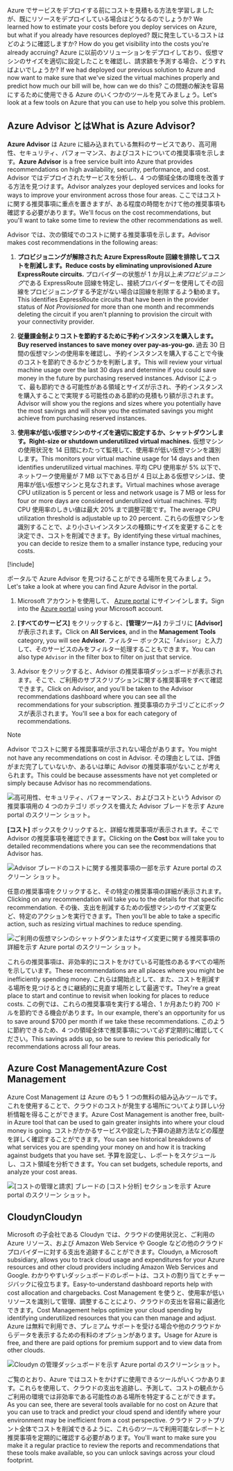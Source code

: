 <span data-ttu-id="65ad2-101">Azure でサービスをデプロイする前にコストを見積もる方法を学習しましたが、既にリソースをデプロイしている場合はどうなるのでしょうか? </span><span class="sxs-lookup"><span data-stu-id="65ad2-101">We learned how to estimate your costs before you deploy services on Azure, but what if you already have resources deployed?</span></span> <span data-ttu-id="65ad2-102">既に発生しているコストはどのように確認しますか? </span><span class="sxs-lookup"><span data-stu-id="65ad2-102">How do you get visibility into the costs you're already accruing?</span></span> <span data-ttu-id="65ad2-103">Azure に以前のソリューションをデプロイしており、仮想マシンのサイズを適切に設定したことを確認し、請求額を予測する場合、どうすればよいでしょうか? </span><span class="sxs-lookup"><span data-stu-id="65ad2-103">If we had deployed our previous solution to Azure and now want to make sure that we've sized the virtual machines properly and predict how much our bill will be, how can we do this?</span></span> <span data-ttu-id="65ad2-104">この問題の解決を容易にするために使用できる Azure のいくつかのツールを見てみましょう。</span><span class="sxs-lookup"><span data-stu-id="65ad2-104">Let's look at a few tools on Azure that you can use to help you solve this problem.</span></span>

## <a name="what-is-azure-advisor"></a><span data-ttu-id="65ad2-105">Azure Advisor とは</span><span class="sxs-lookup"><span data-stu-id="65ad2-105">What is Azure Advisor?</span></span>

<span data-ttu-id="65ad2-106">**Azure Advisor** は Azure に組み込まれている無料のサービスであり、高可用性、セキュリティ、パフォーマンス、およびコストについての推奨事項を示します。</span><span class="sxs-lookup"><span data-stu-id="65ad2-106">**Azure Advisor** is a free service built into Azure that provides recommendations on high availability, security, performance, and cost.</span></span> <span data-ttu-id="65ad2-107">Advisor ではデプロイされたサービスを分析し、4 つの領域全体の環境を改善する方法を見つけます。</span><span class="sxs-lookup"><span data-stu-id="65ad2-107">Advisor analyzes your deployed services and looks for ways to improve your environment across those four areas.</span></span> <span data-ttu-id="65ad2-108">ここではコストに関する推奨事項に重点を置きますが、ある程度の時間をかけて他の推奨事項も確認する必要があります。</span><span class="sxs-lookup"><span data-stu-id="65ad2-108">We'll focus on the cost recommendations, but you'll want to take some time to review the other recommendations as well.</span></span>

<span data-ttu-id="65ad2-109">Advisor では、次の領域でのコストに関する推奨事項を示します。</span><span class="sxs-lookup"><span data-stu-id="65ad2-109">Advisor makes cost recommendations in the following areas:</span></span>

1. <span data-ttu-id="65ad2-110">**プロビジョニングが解除された Azure ExpressRoute 回線を排除してコストを削減します。**</span><span class="sxs-lookup"><span data-stu-id="65ad2-110">**Reduce costs by eliminating unprovisioned Azure ExpressRoute circuits.**</span></span>
    <span data-ttu-id="65ad2-111">プロバイダーの状態が 1 か月以上*未プロビジョニング*である ExpressRoute 回線を特定し、接続プロバイダーを使用してその回線をプロビジョニングする予定がない場合は回線を削除するよう勧めます。</span><span class="sxs-lookup"><span data-stu-id="65ad2-111">This identifies ExpressRoute circuits that have been in the provider status of *Not Provisioned* for more than one month and recommends deleting the circuit if you aren't planning to provision the circuit with your connectivity provider.</span></span>

1. <span data-ttu-id="65ad2-112">**従量課金制よりコストを節約するために予約インスタンスを購入します。**</span><span class="sxs-lookup"><span data-stu-id="65ad2-112">**Buy reserved instances to save money over pay-as-you-go.**</span></span>
    <span data-ttu-id="65ad2-113">過去 30 日間の仮想マシンの使用率を確認し、予約インスタンスを購入することで今後のコストを節約できるかどうかを判断します。</span><span class="sxs-lookup"><span data-stu-id="65ad2-113">This will review your virtual machine usage over the last 30 days and determine if you could save money in the future by purchasing reserved instances.</span></span> <span data-ttu-id="65ad2-114">Advisor によって、最も節約できる可能性がある領域とサイズが示され、予約インスタンスを購入することで実現する可能性のある節約の見積もり額が示されます。</span><span class="sxs-lookup"><span data-stu-id="65ad2-114">Advisor will show you the regions and sizes where you potentially have the most savings and will show you the estimated savings you might achieve from purchasing reserved instances.</span></span>

1. <span data-ttu-id="65ad2-115">**使用率が低い仮想マシンのサイズを適切に設定するか、シャットダウンします。**</span><span class="sxs-lookup"><span data-stu-id="65ad2-115">**Right-size or shutdown underutilized virtual machines.**</span></span>
    <span data-ttu-id="65ad2-116">仮想マシンの使用状況を 14 日間にわたって監視して、使用率が低い仮想マシンを識別します。</span><span class="sxs-lookup"><span data-stu-id="65ad2-116">This monitors your virtual machine usage for 14 days and then identifies underutilized virtual machines.</span></span> <span data-ttu-id="65ad2-117">平均 CPU 使用率が 5% 以下で、ネットワーク使用量が 7 MB 以下である日が 4 日以上ある仮想マシンは、使用率が低い仮想マシンと見なされます。</span><span class="sxs-lookup"><span data-stu-id="65ad2-117">Virtual machines whose average CPU utilization is 5 percent or less and network usage is 7 MB or less for four or more days are considered underutilized virtual machines.</span></span> <span data-ttu-id="65ad2-118">平均 CPU 使用率のしきい値は最大 20% まで調整可能です。</span><span class="sxs-lookup"><span data-stu-id="65ad2-118">The average CPU utilization threshold is adjustable up to 20 percent.</span></span> <span data-ttu-id="65ad2-119">これらの仮想マシンを識別することで、より小さいインスタンスの種類にサイズを変更することを決定でき、コストを削減できます。</span><span class="sxs-lookup"><span data-stu-id="65ad2-119">By identifying these virtual machines, you can decide to resize them to a smaller instance type, reducing your costs.</span></span>

[!include[](../../../includes/azure-free-trial-note.md)]

<span data-ttu-id="65ad2-120">ポータルで Azure Advisor を見つけることができる場所を見てみましょう。</span><span class="sxs-lookup"><span data-stu-id="65ad2-120">Let's take a look at where you can find Azure Advisor in the portal.</span></span> 

1. <span data-ttu-id="65ad2-121">Microsoft アカウントを使用して、 [Azure portal](https://portal.azure.com?azure-portal=true) にサインインします。</span><span class="sxs-lookup"><span data-stu-id="65ad2-121">Sign into the [Azure portal](https://portal.azure.com?azure-portal=true) using your Microsoft account.</span></span> 

1. <span data-ttu-id="65ad2-122">**[すべてのサービス]** をクリックすると、**[管理ツール]** カテゴリに **[Advisor]** が表示されます。</span><span class="sxs-lookup"><span data-stu-id="65ad2-122">Click on **All Services**, and in the **Management Tools** category, you will see **Advisor**.</span></span> <span data-ttu-id="65ad2-123">フィルター ボックスに「`Advisor`」と入力して、そのサービスのみをフィルター処理することもできます。</span><span class="sxs-lookup"><span data-stu-id="65ad2-123">You can also type `Advisor` in the filter box to filter on just that service.</span></span>

1. <span data-ttu-id="65ad2-124">Advisor をクリックすると、Advisor の推奨事項ダッシュボードが表示されます。そこで、ご利用のサブスクリプションに関する推奨事項をすべて確認できます。</span><span class="sxs-lookup"><span data-stu-id="65ad2-124">Click on Advisor, and you'll be taken to the Advisor recommendations dashboard where you can see all the recommendations for your subscription.</span></span> <span data-ttu-id="65ad2-125">推奨事項のカテゴリごとにボックスが表示されます。</span><span class="sxs-lookup"><span data-stu-id="65ad2-125">You'll see a box for each category of recommendations.</span></span>

> [!NOTE]
> <span data-ttu-id="65ad2-126">Advisor でコストに関する推奨事項が示されない場合があります。</span><span class="sxs-lookup"><span data-stu-id="65ad2-126">You might not have any recommendations on cost in Advisor.</span></span> <span data-ttu-id="65ad2-127">その理由としては、評価がまだ完了していないか、あるいは単に Advisor の推奨事項がないことが考えられます。</span><span class="sxs-lookup"><span data-stu-id="65ad2-127">This could be because assessments have not yet completed or simply because Advisor has no recommendations.</span></span>

![高可用性、セキュリティ、パフォーマンス、およびコストという Advisor の推奨事項用の 4 つのカテゴリ ボックスを備えた Advisor ブレードを示す Azure portal のスクリーン ショット。](../media/3-advisor-recommendations.png)

<span data-ttu-id="65ad2-129">**[コスト]** ボックスをクリックすると、詳細な推奨事項が表示されます。そこで Advisor の推奨事項を確認できます。</span><span class="sxs-lookup"><span data-stu-id="65ad2-129">Clicking on the **Cost** box will take you to detailed recommendations where you can see the recommendations that Advisor has.</span></span>

![Advisor ブレードのコストに関する推奨事項の一部を示す Azure portal のスクリーン ショット。](../media/3-advisor-cost-recommendations.png)

<span data-ttu-id="65ad2-131">任意の推奨事項をクリックすると、その特定の推奨事項の詳細が表示されます。</span><span class="sxs-lookup"><span data-stu-id="65ad2-131">Clicking on any recommendation will take you to the details for that specific recommendation.</span></span> <span data-ttu-id="65ad2-132">その後、支出を削減するための仮想マシンのサイズ変更など、特定のアクションを実行できます。</span><span class="sxs-lookup"><span data-stu-id="65ad2-132">Then you'll be able to take a specific action, such as resizing virtual machines to reduce spending.</span></span>

![ご利用の仮想マシンのシャットダウンまたはサイズ変更に関する推奨事項の詳細を示す Azure portal のスクリーン ショット。](../media/3-advisor-resize-vm.png)

<span data-ttu-id="65ad2-134">これらの推奨事項は、非効率的にコストをかけている可能性のあるすべての場所を示しています。</span><span class="sxs-lookup"><span data-stu-id="65ad2-134">These recommendations are all places where you might be inefficiently spending money.</span></span> <span data-ttu-id="65ad2-135">これらは開始点として、また、コストを削減する場所を見つけるときに継続的に見直す場所として最適です。</span><span class="sxs-lookup"><span data-stu-id="65ad2-135">They're a great place to start and continue to revisit when looking for places to reduce costs.</span></span> <span data-ttu-id="65ad2-136">この例では、これらの推奨事項を実行する場合、1 か月あたり約 700 ドルを節約できる機会があります。</span><span class="sxs-lookup"><span data-stu-id="65ad2-136">In our example, there's an opportunity for us to save around $700 per month if we take these recommendations.</span></span> <span data-ttu-id="65ad2-137">このように節約できるため、4 つの領域全体で推奨事項について必ず定期的に確認してください。</span><span class="sxs-lookup"><span data-stu-id="65ad2-137">This savings adds up, so be sure to review this periodically for recommendations across all four areas.</span></span>

## <a name="azure-cost-management"></a><span data-ttu-id="65ad2-138">Azure Cost Management</span><span class="sxs-lookup"><span data-stu-id="65ad2-138">Azure Cost Management</span></span>

<span data-ttu-id="65ad2-139">Azure Cost Management は Azure のもう 1 つの無料の組み込みツールです。これを使用することで、クラウドのコストが発生する場所についてより詳しい分析情報を得ることができます。</span><span class="sxs-lookup"><span data-stu-id="65ad2-139">Azure Cost Management is another free, built-in Azure tool that can be used to gain greater insights into where your cloud money is going.</span></span> <span data-ttu-id="65ad2-140">コストがかかるサービスや設定した予算の追跡方法などの履歴を詳しく確認することができます。</span><span class="sxs-lookup"><span data-stu-id="65ad2-140">You can see historical breakdowns of what services you are spending your money on and how it is tracking against budgets that you have set.</span></span> <span data-ttu-id="65ad2-141">予算を設定し、レポートをスケジュールし、コスト領域を分析できます。</span><span class="sxs-lookup"><span data-stu-id="65ad2-141">You can set budgets, schedule reports, and analyze your cost areas.</span></span>

![[コストの管理と請求] ブレードの [コスト分析] セクションを示す Azure portal のスクリーン ショット。](../media/3-cost-management.png)

## <a name="cloudyn"></a><span data-ttu-id="65ad2-143">Cloudyn</span><span class="sxs-lookup"><span data-stu-id="65ad2-143">Cloudyn</span></span>

<span data-ttu-id="65ad2-144">Microsoft の子会社である Cloudyn では、クラウドの使用状況と、ご利用の Azure リソース、および Amazon Web Service や Google などの他のクラウド プロバイダーに対する支出を追跡することができます。</span><span class="sxs-lookup"><span data-stu-id="65ad2-144">Cloudyn, a Microsoft subsidiary, allows you to track cloud usage and expenditures for your Azure resources and other cloud providers including Amazon Web Services and Google.</span></span> <span data-ttu-id="65ad2-145">わかりやすいダッシュボードのレポートは、コストの割り当てとチャージバックに役立ちます。</span><span class="sxs-lookup"><span data-stu-id="65ad2-145">Easy-to-understand dashboard reports help with cost allocation and chargebacks.</span></span> <span data-ttu-id="65ad2-146">Cost Management を使うと、使用率が低いリソースを識別して管理、調整することにより、クラウドの支出を容易に最適化できます。</span><span class="sxs-lookup"><span data-stu-id="65ad2-146">Cost Management helps optimize your cloud spending by identifying underutilized resources that you can then manage and adjust.</span></span> <span data-ttu-id="65ad2-147">Azure は無料で利用でき、プレミアム サポートを受ける場合や他のクラウドからデータを表示するための有料のオプションがあります。</span><span class="sxs-lookup"><span data-stu-id="65ad2-147">Usage for Azure is free, and there are paid options for premium support and to view data from other clouds.</span></span>

![Cloudyn の管理ダッシュボードを示す Azure portal のスクリーンショット。](../media/3-cloudyn-mgt-dash.png)

<span data-ttu-id="65ad2-149">ご覧のとおり、Azure ではコストをかけずに使用できるツールがいくつかあります。これらを使用して、クラウドの支出を追跡し、予測して、コストの観点からご利用の環境では非効率である可能性のある場所を特定することができます。</span><span class="sxs-lookup"><span data-stu-id="65ad2-149">As you can see, there are several tools available for no cost on Azure that you can use to track and predict your cloud spend and identify where your environment may be inefficient from a cost perspective.</span></span> <span data-ttu-id="65ad2-150">クラウド フットプリント全体でコストを削減できるように、これらのツールで利用可能なレポートと推奨事項を定期的に確認する必要があります。</span><span class="sxs-lookup"><span data-stu-id="65ad2-150">You'll want to make sure you make it a regular practice to review the reports and recommendations that these tools make available, so you can unlock savings across your cloud footprint.</span></span>